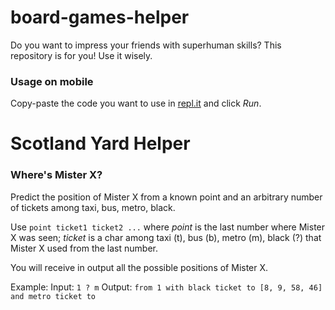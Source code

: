 # board-games-helper
Do you want to impress your friends with superhuman skills? This repository is for you! Use it wisely.
### Usage on mobile
Copy-paste the code you want to use in [repl.it](https://repl.it/languages/go) and click *Run*.
# Scotland Yard Helper
### Where's Mister X?
Predict the position of Mister X from a known point and an arbitrary number of tickets among taxi, bus, metro, black.

Use `point ticket1 ticket2 ...` where *point* is the last number where Mister X was seen; *ticket* is a char among taxi (t), bus (b), metro (m), black (?) that Mister X used from the last number.

You will receive in output all the possible positions of Mister X.

Example:
Input: `1 ? m`
Output: `from 1 with black ticket to [8, 9, 58, 46] and metro ticket to `
